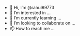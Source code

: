 - 👋 Hi, I’m @rahul89773
- 👀 I’m interested in ...
- 🌱 I’m currently learning ...
- 💞️ I’m looking to collaborate on ...
- 📫 How to reach me ...

<!---
rahul89773/rahul89773 is a ✨ special ✨ repository because its `README.md` (this file) appears on your GitHub profile.
You can click the Preview link to take a look at your changes.
--->

